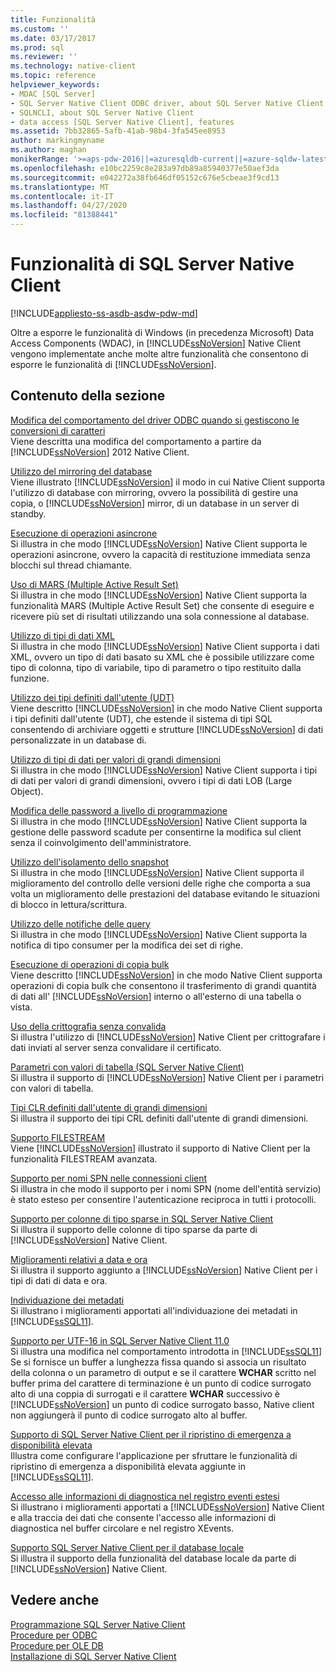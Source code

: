 ```yaml
---
title: Funzionalità
ms.custom: ''
ms.date: 03/17/2017
ms.prod: sql
ms.reviewer: ''
ms.technology: native-client
ms.topic: reference
helpviewer_keywords:
- MDAC [SQL Server]
- SQL Server Native Client ODBC driver, about SQL Server Native Client ODBC driver
- SQLNCLI, about SQL Server Native Client
- data access [SQL Server Native Client], features
ms.assetid: 7bb32865-5afb-41ab-98b4-3fa545ee8953
author: markingmyname
ms.author: maghan
monikerRange: '>=aps-pdw-2016||=azuresqldb-current||=azure-sqldw-latest||>=sql-server-2016||=sqlallproducts-allversions||>=sql-server-linux-2017||=azuresqldb-mi-current'
ms.openlocfilehash: e10bc2259c8e283a97db89a85940377e50aef3da
ms.sourcegitcommit: e042272a38fb646df05152c676e5cbeae3f9cd13
ms.translationtype: MT
ms.contentlocale: it-IT
ms.lasthandoff: 04/27/2020
ms.locfileid: "81388441"
---
```

# <a name="sql-server-native-client-features"></a>Funzionalità di SQL Server Native Client
[!INCLUDE[appliesto-ss-asdb-asdw-pdw-md](../../../includes/appliesto-ss-asdb-asdw-pdw-md.md)]

  Oltre a esporre le funzionalità di Windows (in precedenza Microsoft) Data Access Components (WDAC), in [!INCLUDE[ssNoVersion](../../../includes/ssnoversion-md.md)] Native Client vengono implementate anche molte altre funzionalità che consentono di esporre le funzionalità di [!INCLUDE[ssNoVersion](../../../includes/ssnoversion-md.md)].  
  
## <a name="in-this-section"></a>Contenuto della sezione  
 [Modifica del comportamento del driver ODBC quando si gestiscono le conversioni di caratteri](../../../relational-databases/native-client/features/odbc-driver-behavior-change-when-handling-character-conversions.md)  
 Viene descritta una modifica del comportamento a partire da [!INCLUDE[ssNoVersion](../../../includes/ssnoversion-md.md)] 2012 Native Client.  
  
 [Utilizzo del mirroring del database](../../../relational-databases/native-client/features/using-database-mirroring.md)  
 Viene illustrato [!INCLUDE[ssNoVersion](../../../includes/ssnoversion-md.md)] il modo in cui Native Client supporta l'utilizzo di database con mirroring, ovvero la possibilità di gestire una copia, o [!INCLUDE[ssNoVersion](../../../includes/ssnoversion-md.md)] mirror, di un database in un server di standby.  
  
 [Esecuzione di operazioni asincrone](../../../relational-databases/native-client/features/performing-asynchronous-operations.md)  
 Si illustra in che modo [!INCLUDE[ssNoVersion](../../../includes/ssnoversion-md.md)] Native Client supporta le operazioni asincrone, ovvero la capacità di restituzione immediata senza blocchi sul thread chiamante.  
  
 [Uso di MARS &#40;Multiple Active Result Set&#41;](../../../relational-databases/native-client/features/using-multiple-active-result-sets-mars.md)  
 Si illustra in che modo [!INCLUDE[ssNoVersion](../../../includes/ssnoversion-md.md)] Native Client supporta la funzionalità MARS (Multiple Active Result Set) che consente di eseguire e ricevere più set di risultati utilizzando una sola connessione al database.  
  
 [Utilizzo di tipi di dati XML](../../../relational-databases/native-client/features/using-xml-data-types.md)  
 Si illustra in che modo [!INCLUDE[ssNoVersion](../../../includes/ssnoversion-md.md)] Native Client supporta i dati XML, ovvero un tipo di dati basato su XML che è possibile utilizzare come tipo di colonna, tipo di variabile, tipo di parametro o tipo restituito dalla funzione.  
  
 [Utilizzo dei tipi definiti dall'utente (UDT)](../../../relational-databases/native-client/features/using-user-defined-types.md)  
 Viene descritto [!INCLUDE[ssNoVersion](../../../includes/ssnoversion-md.md)] in che modo Native Client supporta i tipi definiti dall'utente (UDT), che estende il sistema di tipi SQL consentendo di archiviare oggetti e strutture [!INCLUDE[ssNoVersion](../../../includes/ssnoversion-md.md)] di dati personalizzate in un database di.  
  
 [Utilizzo di tipi di dati per valori di grandi dimensioni](../../../relational-databases/native-client/features/using-large-value-types.md)  
 Si illustra in che modo [!INCLUDE[ssNoVersion](../../../includes/ssnoversion-md.md)] Native Client supporta i tipi di dati per valori di grandi dimensioni, ovvero i tipi di dati LOB (Large Object).  
  
 [Modifica delle password a livello di programmazione](../../../relational-databases/native-client/features/changing-passwords-programmatically.md)  
 Si illustra in che modo [!INCLUDE[ssNoVersion](../../../includes/ssnoversion-md.md)] Native Client supporta la gestione delle password scadute per consentirne la modifica sul client senza il coinvolgimento dell'amministratore.  
  
 [Utilizzo dell'isolamento dello snapshot](../../../relational-databases/native-client/features/working-with-snapshot-isolation.md)  
 Si illustra in che modo [!INCLUDE[ssNoVersion](../../../includes/ssnoversion-md.md)] Native Client supporta il miglioramento del controllo delle versioni delle righe che comporta a sua volta un miglioramento delle prestazioni del database evitando le situazioni di blocco in lettura/scrittura.  
  
 [Utilizzo delle notifiche delle query](../../../relational-databases/native-client/features/working-with-query-notifications.md)  
 Si illustra in che modo [!INCLUDE[ssNoVersion](../../../includes/ssnoversion-md.md)] Native Client supporta la notifica di tipo consumer per la modifica dei set di righe.  
  
 [Esecuzione di operazioni di copia bulk](../../../relational-databases/native-client/features/performing-bulk-copy-operations.md)  
 Viene descritto [!INCLUDE[ssNoVersion](../../../includes/ssnoversion-md.md)] in che modo Native Client supporta operazioni di copia bulk che consentono il trasferimento di grandi quantità di dati all' [!INCLUDE[ssNoVersion](../../../includes/ssnoversion-md.md)] interno o all'esterno di una tabella o vista.  
  
 [Uso della crittografia senza convalida](../../../relational-databases/native-client/features/using-encryption-without-validation.md)  
 Si illustra l'utilizzo di [!INCLUDE[ssNoVersion](../../../includes/ssnoversion-md.md)] Native Client per crittografare i dati inviati al server senza convalidare il certificato.  
  
 [Parametri con valori di tabella &#40;SQL Server Native Client&#41;](../../../relational-databases/native-client/features/table-valued-parameters-sql-server-native-client.md)  
 Si illustra il supporto di [!INCLUDE[ssNoVersion](../../../includes/ssnoversion-md.md)] Native Client per i parametri con valori di tabella.  
  
 [Tipi CLR definiti dall'utente di grandi dimensioni](../../../relational-databases/native-client/features/large-clr-user-defined-types.md)  
 Si illustra il supporto dei tipi CRL definiti dall'utente di grandi dimensioni.  
  
 [Supporto FILESTREAM](../../../relational-databases/native-client/features/filestream-support.md)  
 Viene [!INCLUDE[ssNoVersion](../../../includes/ssnoversion-md.md)] illustrato il supporto di Native Client per la funzionalità FILESTREAM avanzata.  
  
 [Supporto per nomi SPN nelle connessioni client](../../../relational-databases/native-client/features/service-principal-name-spn-support-in-client-connections.md)  
 Si illustra in che modo il supporto per i nomi SPN (nome dell'entità servizio) è stato esteso per consentire l'autenticazione reciproca in tutti i protocolli.  
  
 [Supporto per colonne di tipo sparse in SQL Server Native Client](../../../relational-databases/native-client/features/sparse-columns-support-in-sql-server-native-client.md)  
 Si illustra il supporto delle colonne di tipo sparse da parte di [!INCLUDE[ssNoVersion](../../../includes/ssnoversion-md.md)] Native Client.  
  
 [Miglioramenti relativi a data e ora](../../../relational-databases/native-client/features/date-and-time-improvements.md)  
 Si illustra il supporto aggiunto a [!INCLUDE[ssNoVersion](../../../includes/ssnoversion-md.md)] Native Client per i tipi di dati di data e ora.  
  
 [Individuazione dei metadati](../../../relational-databases/native-client/features/metadata-discovery.md)  
 Si illustrano i miglioramenti apportati all'individuazione dei metadati in [!INCLUDE[ssSQL11](../../../includes/sssql11-md.md)].  
  
 [Supporto per UTF-16 in SQL Server Native Client 11.0](../../../relational-databases/native-client/features/utf-16-support-in-sql-server-native-client-11-0.md)  
 Si illustra una modifica nel comportamento introdotta in [!INCLUDE[ssSQL11](../../../includes/sssql11-md.md)] Se si fornisce un buffer a lunghezza fissa quando si associa un risultato della colonna o un parametro di output e se il carattere **WCHAR** scritto nel buffer prima del carattere di terminazione è un punto di codice surrogato alto di una coppia di surrogati e il carattere **WCHAR** successivo è [!INCLUDE[ssNoVersion](../../../includes/ssnoversion-md.md)] un punto di codice surrogato basso, Native client non aggiungerà il punto di codice surrogato alto al buffer.  
  
 [Supporto di SQL Server Native Client per il ripristino di emergenza a disponibilità elevata](../../../relational-databases/native-client/features/sql-server-native-client-support-for-high-availability-disaster-recovery.md)  
 Illustra come configurare l'applicazione per sfruttare le funzionalità di ripristino di emergenza a disponibilità elevata aggiunte in [!INCLUDE[ssSQL11](../../../includes/sssql11-md.md)].  
  
 [Accesso alle informazioni di diagnostica nel registro eventi estesi](../../../relational-databases/native-client/features/accessing-diagnostic-information-in-the-extended-events-log.md)  
 Si illustrano i miglioramenti apportati a [!INCLUDE[ssNoVersion](../../../includes/ssnoversion-md.md)] Native Client e alla traccia dei dati che consente l'accesso alle informazioni di diagnostica nel buffer circolare e nel registro XEvents.  
  
 [Supporto SQL Server Native Client per il database locale](../../../relational-databases/native-client/features/sql-server-native-client-support-for-localdb.md)  
 Si illustra il supporto della funzionalità del database locale da parte di [!INCLUDE[ssNoVersion](../../../includes/ssnoversion-md.md)] Native Client.  
  
## <a name="see-also"></a>Vedere anche  
 [Programmazione SQL Server Native Client](../../../relational-databases/native-client/sql-server-native-client-programming.md)   
 [Procedure per ODBC](../../../relational-databases/native-client-odbc-how-to/odbc-how-to-topics.md)   
 [Procedure per OLE DB](../../../relational-databases/native-client-ole-db-how-to/ole-db-how-to-topics.md)   
 [Installazione di SQL Server Native Client](../../../relational-databases/native-client/applications/installing-sql-server-native-client.md)  
  
  
